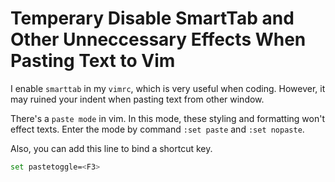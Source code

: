 # Temperary Disable SmartTab and Other Unneccessary Effects When Pasting Text to Vim

I enable `smarttab` in my `vimrc`, which is very useful when coding. However, it may ruined your indent when pasting text from other window.

There's a `paste mode` in vim. In this mode, these styling and formatting won't
effect texts. Enter the mode by command `:set paste` and `:set nopaste`.

Also, you can add this line to bind a shortcut key.
```sh
set pastetoggle=<F3>
```
